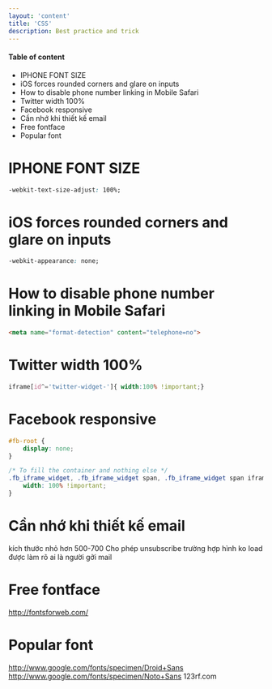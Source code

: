```yaml
---
layout: 'content'
title: 'CSS'
description: Best practice and trick
---
```


#### Table of content


<!-- MarkdownTOC depth=2 -->

- IPHONE FONT SIZE
- iOS forces rounded corners and glare on inputs
- How to disable phone number linking in Mobile Safari
- Twitter width 100%
- Facebook responsive
- Cần nhớ khi thiết kế email
- Free fontface
- Popular font

<!-- /MarkdownTOC -->


# IPHONE FONT SIZE

```css
-webkit-text-size-adjust: 100%;
```

# iOS forces rounded corners and glare on inputs 

```css
-webkit-appearance: none;
```

# How to disable phone number linking in Mobile Safari

```html
<meta name="format-detection" content="telephone=no">
```

# Twitter width 100%

```css
iframe[id^='twitter-widget-']{ width:100% !important;}
```

# Facebook responsive

```css
#fb-root {
    display: none;
}

/* To fill the container and nothing else */
.fb_iframe_widget, .fb_iframe_widget span, .fb_iframe_widget span iframe[style]{
    width: 100% !important;
}
```

# Cần nhớ khi thiết kế email

kích thước nhỏ hơn 500-700
Cho phép unsubscribe
trường hợp hình ko load được
làm rõ ai là người gởi mail

# Free fontface

http://fontsforweb.com/

# Popular font

http://www.google.com/fonts/specimen/Droid+Sans
http://www.google.com/fonts/specimen/Noto+Sans
123rf.com
